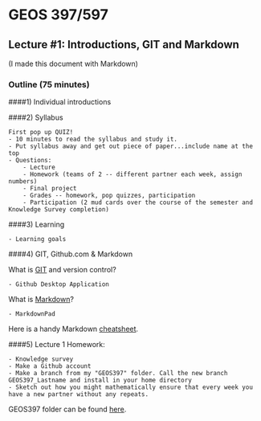 # GEOS 397/597

## Lecture #1: Introductions, GIT and Markdown

(I made this document with Markdown)

### Outline (75 minutes)

####1) Individual introductions
	
<!--	- sit in circle with piece of paper
	- Rotating intros -- on piece of paper write down
		- Name
		- Your favorite place to visit/vacation
		- Major(s), minor(s), certificate(s)
		- Why you chose your major.
	- Pass paper to the person 2 places to the right
	- That person introduces you and then you tell us 
		- Why are you taking this course
		- What do you hope to gain from this course
-->
	
####2) Syllabus

	First pop up QUIZ!
	- 10 minutes to read the syllabus and study it.
	- Put syllabus away and get out piece of paper...include name at the top
	- Questions:
		- Lecture
		- Homework (teams of 2 -- different partner each week, assign numbers)
		- Final project
		- Grades -- homework, pop quizzes, participation
		- Participation (2 mud cards over the course of the semester and Knowledge Survey completion)

####3) Learning

	- Learning goals

####4) GIT, Github.com & Markdown

What is [GIT](https://www.atlassian.com/git/tutorials/what-is-version-control) and version control?

	- Github Desktop Application

What is [Markdown](http://whatismarkdown.com)?

	- MarkdownPad

Here is a handy Markdown [cheatsheet](https://github.com/adam-p/markdown-here/wiki/Markdown-Cheatsheet#links).

####5) Lecture 1 Homework:
	
	- Knowledge survey
	- Make a Github account 
	- Make a branch from my "GEOS397" folder. Call the new branch GEOS397_Lastname and install in your home directory
	- Sketch out how you might mathematically ensure that every week you have a new partner without any repeats.

GEOS397 folder can be found [here](https://github.com/dylanmikesell/GEOS397).



